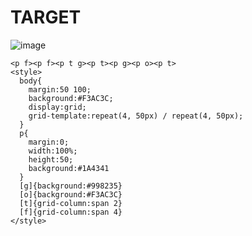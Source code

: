 # TARGET

![image](https://github.com/gaschneider/cssbattle/assets/16023844/b889c974-0934-4c4d-9cc9-21c01e06cf6a)

```
<p f><p f><p t g><p t><p g><p o><p t>
<style>
  body{
    margin:50 100;
    background:#F3AC3C;
    display:grid;
    grid-template:repeat(4, 50px) / repeat(4, 50px);
  }
  p{
    margin:0;
    width:100%;
    height:50;
    background:#1A4341
  }
  [g]{background:#998235}
  [o]{background:#F3AC3C}
  [t]{grid-column:span 2}
  [f]{grid-column:span 4}
</style>
```
